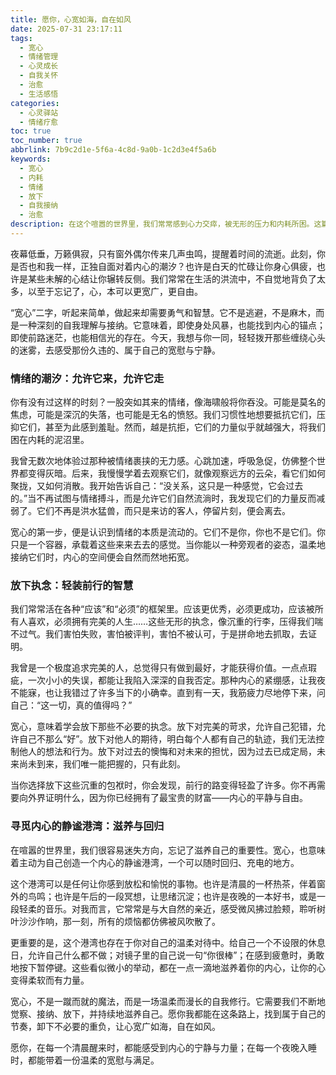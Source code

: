 ```yaml
---
title: 愿你，心宽如海，自在如风
date: 2025-07-31 23:17:11
tags:
  - 宽心
  - 情绪管理
  - 心灵成长
  - 自我关怀
  - 治愈
  - 生活感悟
categories:
  - 心灵驿站
  - 情绪疗愈
toc: true
toc_number: true
abbrlink: 7b9c2d1e-5f6a-4c8d-9a0b-1c2d3e4f5a6b
keywords:
  - 宽心
  - 内耗
  - 情绪
  - 放下
  - 自我接纳
  - 治愈
description: 在这个喧嚣的世界里，我们常常感到心力交瘁，被无形的压力和内耗所困。这篇文章，是一封写给每一个疲惫灵魂的温柔信笺，愿你从中找到一份久违的宽慰与宁静。它将带你一同探索如何卸下重负，接纳不完美，最终让心宽广如海，自在如风。
---
```


夜幕低垂，万籁俱寂，只有窗外偶尔传来几声虫鸣，提醒着时间的流逝。此刻，你是否也和我一样，正独自面对着内心的潮汐？也许是白天的忙碌让你身心俱疲，也许是某些未解的心结让你辗转反侧。我们常常在生活的洪流中，不自觉地背负了太多，以至于忘记了，心，本可以更宽广，更自由。

“宽心”二字，听起来简单，做起来却需要勇气和智慧。它不是逃避，不是麻木，而是一种深刻的自我理解与接纳。它意味着，即使身处风暴，也能找到内心的锚点；即使前路迷茫，也能相信光的存在。今天，我想与你一同，轻轻拨开那些缠绕心头的迷雾，去感受那份久违的、属于自己的宽慰与宁静。

### 情绪的潮汐：允许它来，允许它走

你有没有过这样的时刻？一股突如其来的情绪，像海啸般将你吞没。可能是莫名的焦虑，可能是深沉的失落，也可能是无名的愤怒。我们习惯性地想要抵抗它们，压抑它们，甚至为此感到羞耻。然而，越是抗拒，它们的力量似乎就越强大，将我们困在内耗的泥沼里。

我曾无数次地体验过那种被情绪裹挟的无力感。心跳加速，呼吸急促，仿佛整个世界都变得灰暗。后来，我慢慢学着去观察它们，就像观察远方的云朵，看它们如何聚拢，又如何消散。我开始告诉自己：“没关系，这只是一种感觉，它会过去的。”当不再试图与情绪搏斗，而是允许它们自然流淌时，我发现它们的力量反而减弱了。它们不再是洪水猛兽，而只是来访的客人，停留片刻，便会离去。

宽心的第一步，便是认识到情绪的本质是流动的。它们不是你，你也不是它们。你只是一个容器，承载着这些来来去去的感觉。当你能以一种旁观者的姿态，温柔地接纳它们时，内心的空间便会自然而然地拓宽。

### 放下执念：轻装前行的智慧

我们常常活在各种“应该”和“必须”的框架里。应该更优秀，必须更成功，应该被所有人喜欢，必须拥有完美的人生……这些无形的执念，像沉重的行李，压得我们喘不过气。我们害怕失败，害怕被评判，害怕不被认可，于是拼命地去抓取，去证明。

我曾是一个极度追求完美的人，总觉得只有做到最好，才能获得价值。一点点瑕疵，一次小小的失误，都能让我陷入深深的自我否定。那种内心的紧绷感，让我夜不能寐，也让我错过了许多当下的小确幸。直到有一天，我筋疲力尽地停下来，问自己：“这一切，真的值得吗？”

宽心，意味着学会放下那些不必要的执念。放下对完美的苛求，允许自己犯错，允许自己不那么“好”。放下对他人的期待，明白每个人都有自己的轨迹，我们无法控制他人的想法和行为。放下对过去的懊悔和对未来的担忧，因为过去已成定局，未来尚未到来，我们唯一能把握的，只有此刻。

当你选择放下这些沉重的包袱时，你会发现，前行的路变得轻盈了许多。你不再需要向外界证明什么，因为你已经拥有了最宝贵的财富——内心的平静与自由。

### 寻觅内心的静谧港湾：滋养与回归

在喧嚣的世界里，我们很容易迷失方向，忘记了滋养自己的重要性。宽心，也意味着主动为自己创造一个内心的静谧港湾，一个可以随时回归、充电的地方。

这个港湾可以是任何让你感到放松和愉悦的事物。也许是清晨的一杯热茶，伴着窗外的鸟鸣；也许是午后的一段冥想，让思绪沉淀；也许是夜晚的一本好书，或是一段轻柔的音乐。对我而言，它常常是与大自然的亲近，感受微风拂过脸颊，聆听树叶沙沙作响，那一刻，所有的烦恼都仿佛被风吹散了。

更重要的是，这个港湾也存在于你对自己的温柔对待中。给自己一个不设限的休息日，允许自己什么都不做；对镜子里的自己说一句“你很棒”；在感到疲惫时，勇敢地按下暂停键。这些看似微小的举动，都在一点一滴地滋养着你的内心，让你的心变得柔软而有力量。

宽心，不是一蹴而就的魔法，而是一场温柔而漫长的自我修行。它需要我们不断地觉察、接纳、放下，并持续地滋养自己。愿你我都能在这条路上，找到属于自己的节奏，卸下不必要的重负，让心宽广如海，自在如风。

愿你，在每一个清晨醒来时，都能感受到内心的宁静与力量；在每一个夜晚入睡时，都能带着一份温柔的宽慰与满足。